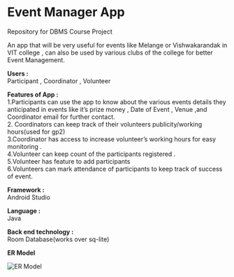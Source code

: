 # Event Manager App  
Repository  for DBMS Course Project  

An app that will be very useful for events like Melange or Vishwakarandak in VIT college , can also be used by various clubs of the college for better Event Management.    
  
**Users :**    
Participant , Coordinator , Volunteer     
    
**Features of App :**    
1.Participants can use the app to know about the various events details they anticipated in  events like it’s  prize money  , Date of Event , Venue ,and Coordinator email for further contact.  
2. Coordinators can keep track of their volunteers publicity/working hours(used for gp2)  
3.Coordinator  has access to increase volunteer’s working hours for easy monitoring .  
4.Volunteer can keep count of the participants registered .  
5.Volunteer has feature to add participants   
6.Volunteers can mark attendance of participants to keep track of success of event.    
  
**Framework :**       
Android Studio  
  
**Language :**        
Java  

**Back end technology :**     
Room Database(works over sq-lite)  

**ER Model**

  
![ER Model](https://github.com/sakshi170920/EventManagerApp/blob/master/ER%20MODEL%20DBMS.JPG)  




